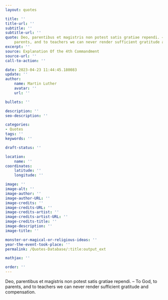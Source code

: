 ```yaml
---
layout: quotes

title: ''
title-url: ''
subtitle: ''
subtitle-url: ''
quote: Deo, parentibus et magistris non potest satis gratiae rependi. – To God, to
    parents, and to teachers we can never render sufficient gratitude and compensation.
excerpt: ''
source: Explanation Of the 4th Commandment
source-url: ''
call-to-action: ''

date: 2023-04-23 11:44:45.180083
update: ''
author:
    name: Martin Luther
    avatar: ''
    url: ''

bullets: ''

description: ''
seo-description: ''

categories:
- Quotes
tags: ''
keywords: ''

draft-status: ''

location:
    name: ''
coordinates:
    latitude: ''
    longitude: ''

image: ''
image-alt: ''
image-author: ''
image-author-URL: ''
image-credits: ''
image-credits-URL: ''
image-credits-artist: ''
image-credits-artist-URL: ''
image-credits-title: ''
image-description: ''
image-title: ''

monster-or-magical-or-religious-ideas: ''
year-the-event-took-place: ''
permalink: /Quotes-Database/:title:output_ext

mathjax: ''

order: ''
---
```

Deo, parentibus et magistris non potest satis gratiae rependi. – To God, to parents, and to teachers we can never render sufficient gratitude and compensation.